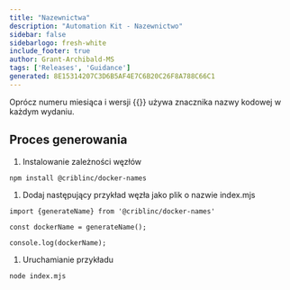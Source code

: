 ```yaml
---
title: "Nazewnictwa"
description: "Automation Kit - Nazewnictwo"
sidebar: false
sidebarlogo: fresh-white
include_footer: true
author: Grant-Archibald-MS
tags: ['Releases', 'Guidance']
generated: 8E15314207C3D6B5AF4E7C6B20C26F8A788C66C1
---
```


Oprócz numeru miesiąca i wersji {{<product-name>}} używa znacznika nazwy kodowej w każdym wydaniu.

## Proces generowania

1. Instalowanie zależności węzłów

```bash
npm install @criblinc/docker-names
```

1. Dodaj następujący przykład węzła jako plik o nazwie index.mjs

```nodejs
import {generateName} from '@criblinc/docker-names'

const dockerName = generateName();

console.log(dockerName);
```

1. Uruchamianie przykładu

```bash
node index.mjs
```
